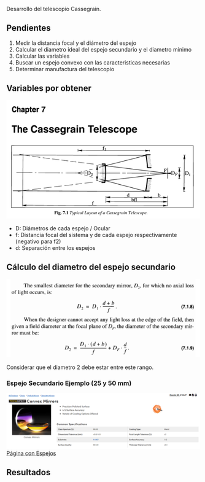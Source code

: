 
Desarrollo del telescopio Cassegrain.

## Pendientes
1. Medir la distancia focal y el diámetro del espejo
2. Calcular el diametro ideal del espejo secundario y el diametro minimo
3. Calcular las variables
4. Buscar un espejo convexo con las caracteristicas necesarias
5. Determinar manufactura del telescopio

## Variables por obtener
![Texto alternativo](https://github.com/JesusPVidal/Cassegrain-Telescope/blob/main/Imagen%20Principal.png?raw=true)
- D: Diámetros de cada espejo / Ocular
- f: Distancia focal del sistema y de cada espejo respectivamente (negativo para f2)
- d: Separación entre los espejos

## Cálculo del diametro del espejo secundario
![Texto alternativo](https://github.com/JesusPVidal/Cassegrain-Telescope/blob/main/Diametros2.png?raw=true)

Considerar que el diametro 2 debe estar entre este rango.

### Espejo Secundario Ejemplo (25 y 50 mm)

![Texto alternativo](https://github.com/JesusPVidal/Cassegrain-Telescope/blob/main/EjemploConvexo.png?raw=true)
[Página con Espejos](URL_del_enlace)

## Resultados
